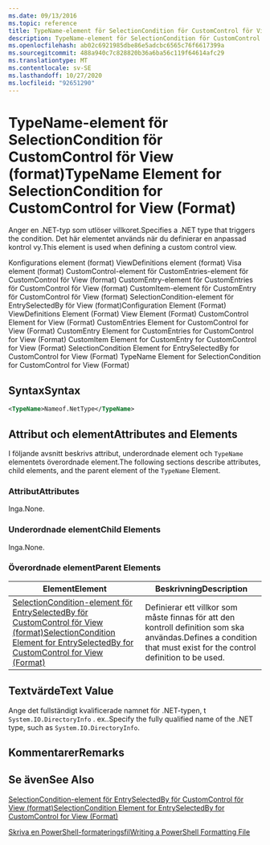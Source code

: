 ```yaml
---
ms.date: 09/13/2016
ms.topic: reference
title: TypeName-element för SelectionCondition för CustomControl för View  (format)
description: TypeName-element för SelectionCondition för CustomControl för View  (format)
ms.openlocfilehash: ab02c6921985dbe86e5adcbc6565c76f6617399a
ms.sourcegitcommit: 488a940c7c828820b36a6ba56c119f64614afc29
ms.translationtype: MT
ms.contentlocale: sv-SE
ms.lasthandoff: 10/27/2020
ms.locfileid: "92651290"
---
```

# <a name="typename-element-for-selectioncondition-for-customcontrol-for-view--format"></a><span data-ttu-id="b8553-103">TypeName-element för SelectionCondition för CustomControl för View  (format)</span><span class="sxs-lookup"><span data-stu-id="b8553-103">TypeName Element for SelectionCondition for CustomControl for View  (Format)</span></span>

<span data-ttu-id="b8553-104">Anger en .NET-typ som utlöser villkoret.</span><span class="sxs-lookup"><span data-stu-id="b8553-104">Specifies a .NET type that triggers the condition.</span></span> <span data-ttu-id="b8553-105">Det här elementet används när du definierar en anpassad kontrol vy.</span><span class="sxs-lookup"><span data-stu-id="b8553-105">This element is used when defining a custom control view.</span></span>

<span data-ttu-id="b8553-106">Konfigurations element (format) ViewDefinitions element (format) Visa element (format) CustomControl-element för CustomEntries-element för CustomControl för View (format) CustomEntry-element för CustomEntries för CustomControl för View (format) CustomItem-element för CustomEntry för CustomControl för View (format) SelectionCondition-element för EntrySelectedBy för View (format)</span><span class="sxs-lookup"><span data-stu-id="b8553-106">Configuration Element (Format) ViewDefinitions Element (Format) View Element (Format) CustomControl Element for View (Format) CustomEntries Element for CustomControl for View (Format) CustomEntry Element for CustomEntries for CustomControl for View (Format) CustomItem Element for CustomEntry for CustomControl for View (Format) SelectionCondition Element for EntrySelectedBy for CustomControl for View (Format) TypeName Element for SelectionCondition for CustomControl for View  (Format)</span></span>

## <a name="syntax"></a><span data-ttu-id="b8553-107">Syntax</span><span class="sxs-lookup"><span data-stu-id="b8553-107">Syntax</span></span>

```xml
<TypeName>Nameof.NetType</TypeName>

```

## <a name="attributes-and-elements"></a><span data-ttu-id="b8553-108">Attribut och element</span><span class="sxs-lookup"><span data-stu-id="b8553-108">Attributes and Elements</span></span>

<span data-ttu-id="b8553-109">I följande avsnitt beskrivs attribut, underordnade element och `TypeName` elementets överordnade element.</span><span class="sxs-lookup"><span data-stu-id="b8553-109">The following sections describe attributes, child elements, and the parent element of the `TypeName` Element.</span></span>

### <a name="attributes"></a><span data-ttu-id="b8553-110">Attribut</span><span class="sxs-lookup"><span data-stu-id="b8553-110">Attributes</span></span>

<span data-ttu-id="b8553-111">Inga.</span><span class="sxs-lookup"><span data-stu-id="b8553-111">None.</span></span>

### <a name="child-elements"></a><span data-ttu-id="b8553-112">Underordnade element</span><span class="sxs-lookup"><span data-stu-id="b8553-112">Child Elements</span></span>

<span data-ttu-id="b8553-113">Inga.</span><span class="sxs-lookup"><span data-stu-id="b8553-113">None.</span></span>

### <a name="parent-elements"></a><span data-ttu-id="b8553-114">Överordnade element</span><span class="sxs-lookup"><span data-stu-id="b8553-114">Parent Elements</span></span>

|<span data-ttu-id="b8553-115">Element</span><span class="sxs-lookup"><span data-stu-id="b8553-115">Element</span></span>|<span data-ttu-id="b8553-116">Beskrivning</span><span class="sxs-lookup"><span data-stu-id="b8553-116">Description</span></span>|
|-------------|-----------------|
|[<span data-ttu-id="b8553-117">SelectionCondition-element för EntrySelectedBy för CustomControl för View (format)</span><span class="sxs-lookup"><span data-stu-id="b8553-117">SelectionCondition Element for EntrySelectedBy for CustomControl for View (Format)</span></span>](./selectioncondition-element-for-entryselectedby-for-customcontrol-format.md)|<span data-ttu-id="b8553-118">Definierar ett villkor som måste finnas för att den kontroll definition som ska användas.</span><span class="sxs-lookup"><span data-stu-id="b8553-118">Defines a condition that must exist for the control definition to be used.</span></span>|

## <a name="text-value"></a><span data-ttu-id="b8553-119">Textvärde</span><span class="sxs-lookup"><span data-stu-id="b8553-119">Text Value</span></span>

<span data-ttu-id="b8553-120">Ange det fullständigt kvalificerade namnet för .NET-typen, t `System.IO.DirectoryInfo` . ex..</span><span class="sxs-lookup"><span data-stu-id="b8553-120">Specify the fully qualified name of the .NET type, such as `System.IO.DirectoryInfo`.</span></span>

## <a name="remarks"></a><span data-ttu-id="b8553-121">Kommentarer</span><span class="sxs-lookup"><span data-stu-id="b8553-121">Remarks</span></span>

## <a name="see-also"></a><span data-ttu-id="b8553-122">Se även</span><span class="sxs-lookup"><span data-stu-id="b8553-122">See Also</span></span>

[<span data-ttu-id="b8553-123">SelectionCondition-element för EntrySelectedBy för CustomControl för View (format)</span><span class="sxs-lookup"><span data-stu-id="b8553-123">SelectionCondition Element for EntrySelectedBy for CustomControl for View (Format)</span></span>](./selectioncondition-element-for-entryselectedby-for-customcontrol-format.md)

[<span data-ttu-id="b8553-124">Skriva en PowerShell-formateringsfil</span><span class="sxs-lookup"><span data-stu-id="b8553-124">Writing a PowerShell Formatting File</span></span>](./writing-a-powershell-formatting-file.md)
